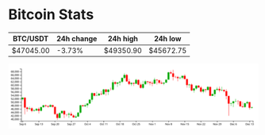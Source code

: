 # Bitcoin Stats

BTC/USDT|24h change|24h high|24h low|
|---|---|---|---|
|$47045.00|-3.73%|$49350.90|$45672.75|

<img src="./chart.svg">
